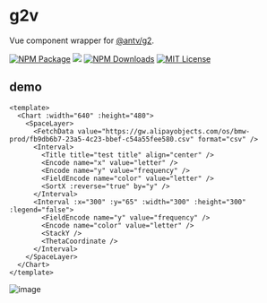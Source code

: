 # g2v

Vue component wrapper for [@antv/g2](https://github.com/antvis/g2).  

<a href="https://www.npmjs.com/package/g2v"><img alt="NPM Package" src="https://img.shields.io/npm/v/g2v.svg?style=flat-square"></a>
<a href="https://www.npmjs.com/package/g2v"><img src="https://img.shields.io/bundlejs/size/g2v"></a>
<a href="https://www.npmjs.com/package/g2v"><img alt="NPM Downloads" src="https://img.shields.io/npm/dm/g2v?logo=npm&style=flat-square"></a>
<a href="/LICENSE"><img src="https://img.shields.io/github/license/lloydzhou/g2v?style=flat-square" alt="MIT License"></a>


## demo
```
<template>
  <Chart :width="640" :height="480">
    <SpaceLayer>
      <FetchData value="https://gw.alipayobjects.com/os/bmw-prod/fb9db6b7-23a5-4c23-bbef-c54a55fee580.csv" format="csv" />
      <Interval>
        <Title title="test title" align="center" />
        <Encode name="x" value="letter" />
        <Encode name="y" value="frequency" />
        <FieldEncode name="color" value="letter" />
        <SortX :reverse="true" by="y" />
      </Interval>
      <Interval :x="300" :y="65" :width="300" :height="300" :legend="false">
        <FieldEncode name="y" value="frequency" />
        <Encode name="color" value="letter" />
        <StackY />
        <ThetaCoordinate />
      </Interval>
    </SpaceLayer>
  </Chart>
</template>
```

![image](https://github.com/lloydzhou/antv-g2-react/assets/1826685/759ca66d-6d1b-428b-a651-172db3147dbb)

